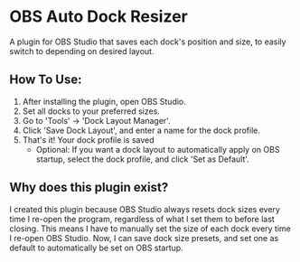 # OBS Auto Dock Resizer
A plugin for OBS Studio that saves each dock's position and size, to easily switch to depending on desired layout.

## How To Use:
1. After installing the plugin, open OBS Studio.
2. Set all docks to your preferred sizes.
3. Go to 'Tools' -> 'Dock Layout Manager'.
4. Click 'Save Dock Layout', and enter a name for the dock profile.
5. That's it! Your dock profile is saved
   - Optional: If you want a dock layout to automatically apply on OBS startup, select the dock profile, and click 'Set as Default'.

## Why does this plugin exist?
I created this plugin because OBS Studio always resets dock sizes every time I re-open the program, regardless of what I set them to before last closing. This means I have to manually set the size of each dock every time I re-open OBS Studio. Now, I can save dock size presets, and set one as default to automatically be set on OBS startup.
